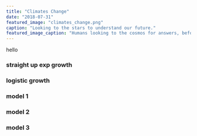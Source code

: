 ```yaml
---
title: "Climates Change"
date: "2018-07-31"
featured_image: "climates_change.png"
caption: "Looking to the stars to understand our future."
featured_image_caption: "Humans looking to the cosmos for answers, before they are hunted down by predators, in the aptly-named film Predators. Image credit: 20th Century Fox."
---
```


hello

### straight up exp growth

### logistic growth

### model 1

### model 2

### model 3
